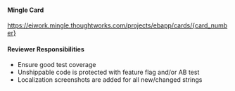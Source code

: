 #### Mingle Card
https://eiwork.mingle.thoughtworks.com/projects/ebapp/cards/{card_number}

#### Reviewer Responsibilities
- Ensure good test coverage
- Unshippable code is protected with feature flag and/or AB test
- Localization screenshots are added for all new/changed strings

